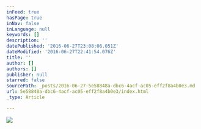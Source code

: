 ```yaml
---
inFeed: true
hasPage: true
inNav: false
inLanguage: null
keywords: []
description: ''
datePublished: '2016-06-27T23:08:06.051Z'
dateModified: '2016-06-27T22:41:54.076Z'
title: ''
author: []
authors: []
publisher: null
starred: false
sourcePath: _posts/2016-06-27-5e58848a-dbc6-4acf-ac05-eff2f8a4b0e3.md
url: 5e58848a-dbc6-4acf-ac05-eff2f8a4b0e3/index.html
_type: Article

---
```

![](https://the-grid-user-content.s3-us-west-2.amazonaws.com/875ea73f-b926-4445-b277-c3ec9b553556.jpg)